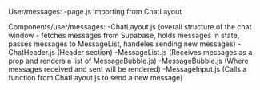 User/messages: 
-page.js importing from ChatLayout

Components/user/messages:
-ChatLayout.js (overall structure of the chat window - fetches messages from Supabase, holds messages in state, passes messages to MessageList, handeles sending new messages)
-ChatHeader.js (Header section)
-MessageList.js (Receives messages as a prop and renders a list of MessageBubble.js)
-MessageBubble.js (Where messages received and sent will be rendered)
-MessageInput.js (Calls a function from ChatLayout.js to send a new message)